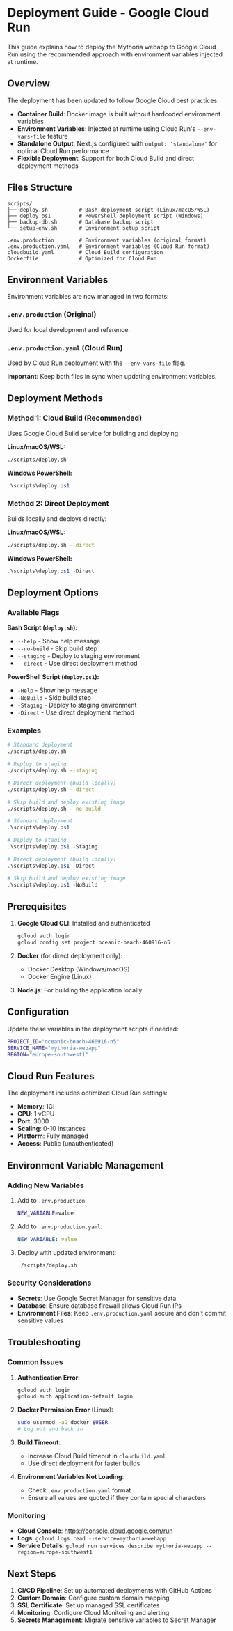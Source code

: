 # Deployment Guide - Google Cloud Run

This guide explains how to deploy the Mythoria webapp to Google Cloud Run using the recommended approach with environment variables injected at runtime.

## Overview

The deployment has been updated to follow Google Cloud best practices:

- **Container Build**: Docker image is built without hardcoded environment variables
- **Environment Variables**: Injected at runtime using Cloud Run's `--env-vars-file` feature
- **Standalone Output**: Next.js configured with `output: 'standalone'` for optimal Cloud Run performance
- **Flexible Deployment**: Support for both Cloud Build and direct deployment methods

## Files Structure

```
scripts/
├── deploy.sh          # Bash deployment script (Linux/macOS/WSL)
├── deploy.ps1         # PowerShell deployment script (Windows)
├── backup-db.sh       # Database backup script
└── setup-env.sh       # Environment setup script

.env.production        # Environment variables (original format)
.env.production.yaml   # Environment variables (Cloud Run format)
cloudbuild.yaml        # Cloud Build configuration
Dockerfile             # Optimized for Cloud Run
```

## Environment Variables

Environment variables are now managed in two formats:

### `.env.production` (Original)
Used for local development and reference.

### `.env.production.yaml` (Cloud Run)
Used by Cloud Run deployment with the `--env-vars-file` flag.

**Important**: Keep both files in sync when updating environment variables.

## Deployment Methods

### Method 1: Cloud Build (Recommended)

Uses Google Cloud Build service for building and deploying:

**Linux/macOS/WSL:**
```bash
./scripts/deploy.sh
```

**Windows PowerShell:**
```powershell
.\scripts\deploy.ps1
```

### Method 2: Direct Deployment

Builds locally and deploys directly:

**Linux/macOS/WSL:**
```bash
./scripts/deploy.sh --direct
```

**Windows PowerShell:**
```powershell
.\scripts\deploy.ps1 -Direct
```

## Deployment Options

### Available Flags

**Bash Script (`deploy.sh`):**
- `--help` - Show help message
- `--no-build` - Skip build step
- `--staging` - Deploy to staging environment
- `--direct` - Use direct deployment method

**PowerShell Script (`deploy.ps1`):**
- `-Help` - Show help message
- `-NoBuild` - Skip build step
- `-Staging` - Deploy to staging environment
- `-Direct` - Use direct deployment method

### Examples

```bash
# Standard deployment
./scripts/deploy.sh

# Deploy to staging
./scripts/deploy.sh --staging

# Direct deployment (build locally)
./scripts/deploy.sh --direct

# Skip build and deploy existing image
./scripts/deploy.sh --no-build
```

```powershell
# Standard deployment
.\scripts\deploy.ps1

# Deploy to staging
.\scripts\deploy.ps1 -Staging

# Direct deployment (build locally)
.\scripts\deploy.ps1 -Direct

# Skip build and deploy existing image
.\scripts\deploy.ps1 -NoBuild
```

## Prerequisites

1. **Google Cloud CLI**: Installed and authenticated
   ```bash
   gcloud auth login
   gcloud config set project oceanic-beach-460916-n5
   ```

2. **Docker** (for direct deployment only):
   - Docker Desktop (Windows/macOS)
   - Docker Engine (Linux)

3. **Node.js**: For building the application locally

## Configuration

Update these variables in the deployment scripts if needed:

```bash
PROJECT_ID="oceanic-beach-460916-n5"
SERVICE_NAME="mythoria-webapp"
REGION="europe-southwest1"
```

## Cloud Run Features

The deployment includes optimized Cloud Run settings:

- **Memory**: 1Gi
- **CPU**: 1 vCPU
- **Port**: 3000
- **Scaling**: 0-10 instances
- **Platform**: Fully managed
- **Access**: Public (unauthenticated)

## Environment Variable Management

### Adding New Variables

1. Add to `.env.production`:
   ```bash
   NEW_VARIABLE=value
   ```

2. Add to `.env.production.yaml`:
   ```yaml
   NEW_VARIABLE: value
   ```

3. Deploy with updated environment:
   ```bash
   ./scripts/deploy.sh
   ```

### Security Considerations

- **Secrets**: Use Google Secret Manager for sensitive data
- **Database**: Ensure database firewall allows Cloud Run IPs
- **Environment Files**: Keep `.env.production.yaml` secure and don't commit sensitive values

## Troubleshooting

### Common Issues

1. **Authentication Error**:
   ```bash
   gcloud auth login
   gcloud auth application-default login
   ```

2. **Docker Permission Error** (Linux):
   ```bash
   sudo usermod -aG docker $USER
   # Log out and back in
   ```

3. **Build Timeout**:
   - Increase Cloud Build timeout in `cloudbuild.yaml`
   - Use direct deployment for faster builds

4. **Environment Variables Not Loading**:
   - Check `.env.production.yaml` format
   - Ensure all values are quoted if they contain special characters

### Monitoring

- **Cloud Console**: https://console.cloud.google.com/run
- **Logs**: `gcloud logs read --service=mythoria-webapp`
- **Service Details**: `gcloud run services describe mythoria-webapp --region=europe-southwest1`

## Next Steps

1. **CI/CD Pipeline**: Set up automated deployments with GitHub Actions
2. **Custom Domain**: Configure custom domain mapping
3. **SSL Certificate**: Set up managed SSL certificates
4. **Monitoring**: Configure Cloud Monitoring and alerting
5. **Secrets Management**: Migrate sensitive variables to Secret Manager
